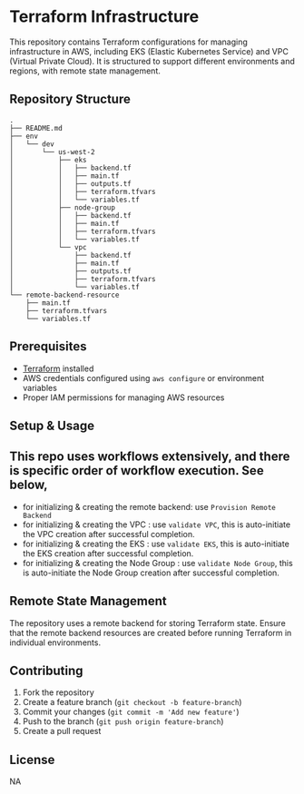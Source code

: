 # Terraform Infrastructure

This repository contains Terraform configurations for managing infrastructure in AWS, including EKS (Elastic Kubernetes Service) and VPC (Virtual Private Cloud). It is structured to support different environments and regions, with remote state management.

## Repository Structure

```
.
├── README.md
├── env
│   └── dev
│       └── us-west-2
│           ├── eks
│           │   ├── backend.tf
│           │   ├── main.tf
│           │   ├── outputs.tf
│           │   ├── terraform.tfvars
│           │   └── variables.tf
│           ├── node-group
│           │   ├── backend.tf
│           │   ├── main.tf
│           │   ├── terraform.tfvars
│           │   └── variables.tf
│           └── vpc
│               ├── backend.tf
│               ├── main.tf
│               ├── outputs.tf
│               ├── terraform.tfvars
│               └── variables.tf
└── remote-backend-resource
    ├── main.tf
    ├── terraform.tfvars
    └── variables.tf

```

## Prerequisites

- [Terraform](https://www.terraform.io/downloads.html) installed
- AWS credentials configured using `aws configure` or environment variables
- Proper IAM permissions for managing AWS resources

## Setup & Usage

## This repo uses workflows extensively, and there is specific order of workflow execution. See below,
- for initializing & creating the remote backend: use `Provision Remote Backend` 
- for initializing & creating the VPC           : use `validate VPC`, this is auto-initiate the VPC creation after successful completion.
- for initializing & creating the EKS           : use `validate EKS`, this is auto-initiate the EKS creation after successful completion.
- for initializing & creating the Node Group           : use `validate Node Group`, this is auto-initiate the Node Group creation after successful completion.


## Remote State Management
The repository uses a remote backend for storing Terraform state. Ensure that the remote backend resources are created before running Terraform in individual environments.

## Contributing
1. Fork the repository
2. Create a feature branch (`git checkout -b feature-branch`)
3. Commit your changes (`git commit -m 'Add new feature'`)
4. Push to the branch (`git push origin feature-branch`)
5. Create a pull request

## License
NA
